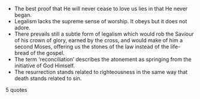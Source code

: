  - The best proof that He will never cease to love us lies in that He never began.
 - Legalism lacks the supreme sense of worship. It obeys but it does not adore.
 - There prevails still a subtle form of legalism which would rob the Saviour of his crown of glory, earned by the cross, and would make of him a second Moses, offering us the stones of the law instead of the life-bread of the gospel.
 - The term ‘reconciliation’ describes the atonement as springing from the initiative of God Himself.
 - The resurrection stands related to righteousness in the same way that death stands related to sin.

5 quotes
